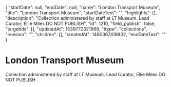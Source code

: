 {
  "startDate": null, 
  "endDate": null, 
  "name": "London Transport Museum", 
  "title": "London Transport Museum", 
  "startDateText": "", 
  "highlights": [], 
  "description": "Collection administered by staff at LT Museum. Lead Curator, Ellie Miles DO NOT PUBLISH", 
  "id": 1210, 
  "field_publish": false, 
  "targetIds": [], 
  "updatedAt": 1539772321969, 
  "ttype": "collections", 
  "revision": "", 
  "children": [], 
  "createdAt": 1490367418832, 
  "endDateText": ""
}

# London Transport Museum

Collection administered by staff at LT Museum. Lead Curator, Ellie Miles DO NOT PUBLISH